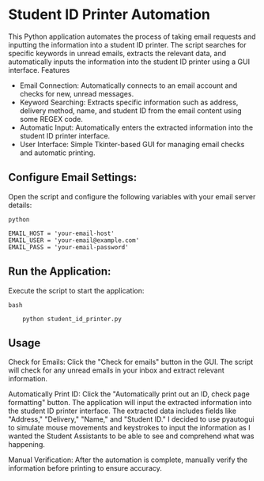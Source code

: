 # Student ID Printer Automation

This Python application automates the process of taking email requests and inputting the information into a student ID printer. The script searches for specific keywords in unread emails, extracts the relevant data, and automatically inputs the information into the student ID printer using a GUI interface.
Features

- Email Connection: Automatically connects to an email account and checks for new, unread messages.
- Keyword Searching: Extracts specific information such as address, delivery method, name, and student ID from the email content using some REGEX code.
- Automatic Input: Automatically enters the extracted information into the student ID printer interface.
- User Interface: Simple Tkinter-based GUI for managing email checks and automatic printing.


## Configure Email Settings:

Open the script and configure the following variables with your email server details:

    python

    EMAIL_HOST = 'your-email-host'
    EMAIL_USER = 'your-email@example.com'
    EMAIL_PASS = 'your-email-password'


## Run the Application:

Execute the script to start the application:

    bash

        python student_id_printer.py

## Usage

Check for Emails:
        Click the "Check for emails" button in the GUI. The script will check for any unread emails in your inbox and extract relevant information.

Automatically Print ID:
        Click the "Automatically print out an ID, check page formatting" button. The application will input the extracted information into the student ID printer interface.
        The extracted data includes fields like "Address," "Delivery," "Name," and "Student ID." I decided to use pyautogui to simulate mouse movements and keystrokes to input the information as I wanted the Student Assistants to be able to see and comprehend what was happening.

Manual Verification:
        After the automation is complete, manually verify the information before printing to ensure accuracy.
